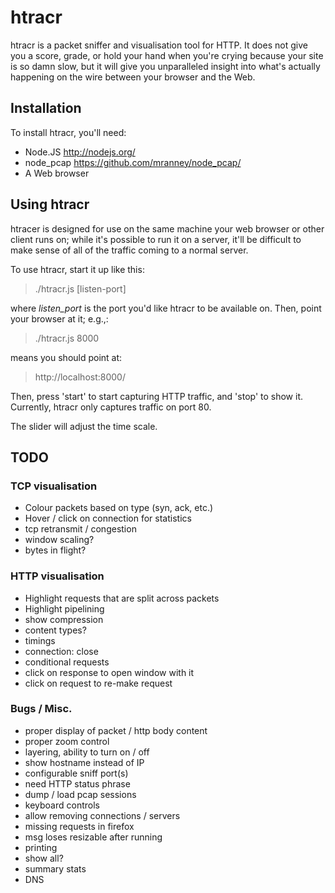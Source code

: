 
# htracr

htracr is a packet sniffer and visualisation tool for HTTP. It does not give
you a score, grade, or hold your hand when you're crying because your site
is so damn slow, but it will give you unparalleled insight into what's 
actually happening on the wire between your browser and the Web.

## Installation

To install htracr, you'll need:

- Node.JS <http://nodejs.org/>
- node_pcap <https://github.com/mranney/node_pcap/>
- A Web browser


## Using htracr

htracer is designed for use on the same machine your web browser or other 
client runs on; while it's possible to run it on a server, it'll be difficult
to make sense of all of the traffic coming to a normal server.

To use htracr, start it up like this:

  > ./htracr.js [listen-port]

where _listen_port_ is the port you'd like htracr to be available on. Then,
point your browser at it; e.g.,:

  > ./htracr.js 8000

means you should point at:

  > http://localhost:8000/

Then, press 'start' to start capturing HTTP traffic, and 'stop' to show it.
Currently, htracr only captures traffic on port 80.

The slider will adjust the time scale.

## TODO

### TCP visualisation

- Colour packets based on type (syn, ack, etc.)
- Hover / click on connection for statistics
- tcp retransmit / congestion
- window scaling?
- bytes in flight?

### HTTP visualisation

- Highlight requests that are split across packets
- Highlight pipelining
- show compression
- content types?
- timings
- connection: close
- conditional requests
- click on response to open window with it
- click on request to re-make request

### Bugs / Misc.

- proper display of packet / http body content
- proper zoom control
- layering, ability to turn on / off
- show hostname instead of IP
- configurable sniff port(s)
- need HTTP status phrase
- dump / load pcap sessions
- keyboard controls
- allow removing connections / servers
- missing requests in firefox
- msg loses resizable after running
- printing
- show all?
- summary stats
- DNS